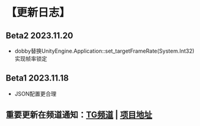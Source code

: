 # 【更新日志】

## Beta2 2023.11.20
- dobby替换UnityEngine.Application::set_targetFrameRate(System.Int32)实现帧率锁定

## Beta1 2023.11.18
- JSON配置更合理

## 重要更新在频道通知：[TG频道](https://t.me/HCha1234) | [项目地址](https://github.com/OneB1ank/zygisk-Tweaker)